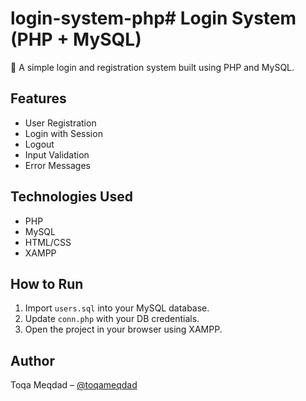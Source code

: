 # login-system-php# Login System (PHP + MySQL)

🔐 A simple login and registration system built using PHP and MySQL.

## Features
- User Registration
- Login with Session
- Logout
- Input Validation
- Error Messages

## Technologies Used
- PHP
- MySQL
- HTML/CSS
- XAMPP

## How to Run
1. Import `users.sql` into your MySQL database.
2. Update `conn.php` with your DB credentials.
3. Open the project in your browser using XAMPP.


## Author
Toqa Meqdad – [@toqameqdad](https://github.com/toqameqdad)

